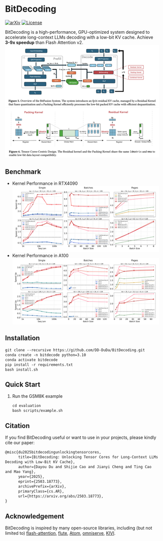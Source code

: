 # BitDecoding
[![arXiv](https://img.shields.io/badge/arXiv-2410.13276-b31b1b.svg)](https://arxiv.org/abs/2503.18773)
[![License](https://img.shields.io/badge/License-MIT-green.svg)](LICENSE)

BitDecoding is a high-performance, GPU-optimized system
designed to accelerate long-context LLMs decoding with a low-bit KV
cache. Achieve **3-9x speedup** than Flash Attention v2.
![overview](imgs/overview.png)
![scheme](imgs/scheme.png)

## Benchmark
* Kernel Performance in RTX4090
![overview](imgs/4090.png)
* Kernel Performance in A100
![overview](imgs/a100.png)

## Installation
```
git clone --recursive https://github.com/DD-DuDa/BitDecoding.git
conda create -n bitdecode python=3.10
conda activate bitdecode
pip install -r requirements.txt
bash install.sh
```

## Quick Start
1. Run the GSM8K example
   ```
   cd evaluation
   bash scripts/example.sh
   ```



## Citation
If you find BitDecoding useful or want to use in your projects, please kindly cite our paper:
```
@misc{du2025bitdecodingunlockingtensorcores,
      title={BitDecoding: Unlocking Tensor Cores for Long-Context LLMs Decoding with Low-Bit KV Cache}, 
      author={Dayou Du and Shijie Cao and Jianyi Cheng and Ting Cao and Mao Yang},
      year={2025},
      eprint={2503.18773},
      archivePrefix={arXiv},
      primaryClass={cs.AR},
      url={https://arxiv.org/abs/2503.18773}, 
}
```

## Acknowledgement
BitDecoding is inspired by many open-source libraries, including (but not limited to) [flash-attention](https://github.com/Dao-AILab/flash-attention/tree/main), [flute](https://github.com/HanGuo97/flute), [Atom](https://github.com/efeslab/Atom), [omniserve](https://github.com/mit-han-lab/omniserve), [KIVI](https://github.com/jy-yuan/KIVI).
